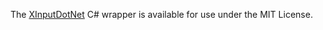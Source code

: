 The [XInputDotNet](https://github.com/speps/XInputDotNet) C# wrapper is available for use under the MIT License.